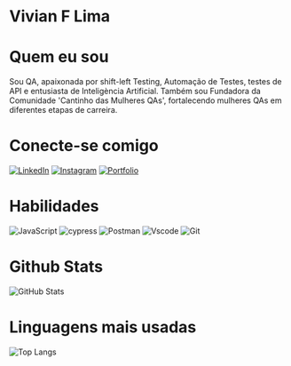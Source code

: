 # Vivian F Lima

# Quem eu sou
Sou QA, apaixonada por shift-left Testing, Automação de Testes, testes de API e entusiasta de Inteligència Artificial. Também sou Fundadora da Comunidade 'Cantinho das Mulheres QAs', fortalecendo mulheres QAs em diferentes etapas de carreira.

# Conecte-se comigo
[![LinkedIn](https://img.shields.io/badge/LinkedIn-0077B5?style=for-the-badge&logo=linkedin&logoColor=white)](https://www.linkedin.com/in/vivianflima/)
[![Instagram](https://img.shields.io/badge/-Instagram-%23E4405F?style=for-the-badge&logo=instagram&logoColor=white)](https://www.instagram.com/vivianflima/)
[![Portfolio](https://img.shields.io/badge/Portfolio-FF5722?style=for-the-badge&logo=todoist&logoColor=white)]([https://seulink.com](http://bit.ly/portifolio-Vivian))
# Habilidades
![JavaScript](https://img.shields.io/badge/JavaScript-F7DF1E?style=for-the-badge&logo=javascript&logoColor=black)
![cypress](https://img.shields.io/badge/-cypress-%23E5E5E5?style=for-the-badge&logo=cypress&logoColor=058a5e)
![Postman](https://img.shields.io/badge/Postman-FF6C37.svg?style=for-the-badge&logo=Postman&logoColor=white)
![Vscode](https://img.shields.io/badge/Vscode-007ACC?style=for-the-badge&logo=visual-studio-code&logoColor=white)
![Git](https://img.shields.io/badge/GIT-E44C30?style=for-the-badge&logo=git&logoColor=white)
# Github Stats
![GitHub Stats](https://github-readme-stats.vercel.app/api?username=Vivianflima&theme=transparent&bg_color=000&border_color=30A3DC&show_icons=true&icon_color=30A3DC&title_color=E94D5F&text_color=FFF)
# Linguagens mais usadas
![Top Langs](https://github-readme-stats-git-masterrstaa-rickstaa.vercel.app/api/top-langs/?username=vivianflima&bg_color=000&border_color=30A3DC&title_color=E94D5F&text_color=FFF)
